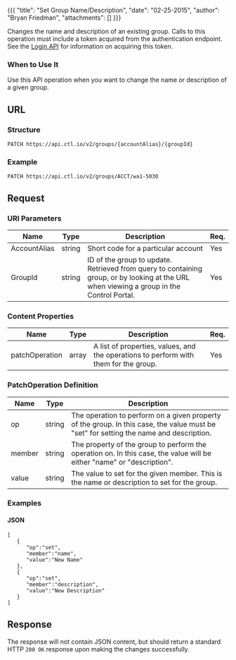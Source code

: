 {{{
  "title": "Set Group Name/Description",
  "date": "02-25-2015",
  "author": "Bryan Friedman",
  "attachments": []
}}}

Changes the name and description of an existing group. Calls to this operation must include a token acquired from the authentication endpoint. See the <a href="/api-docs/v2#authentication-login">Login API</a> for information on acquiring this token.

### When to Use It

Use this API operation when you want to change the name or description of a given group.

## URL

### Structure

    PATCH https://api.ctl.io/v2/groups/{accountAlias}/{groupId}

### Example

    PATCH https://api.ctl.io/v2/groups/ACCT/wa1-5030

## Request

### URI Parameters

<table>
  <thead>
    <tr>
      <th>Name</th>
      <th>Type</th>
      <th>Description</th>
      <th>Req.</th>
    </tr>
  </thead>
  <tbody>
    <tr>
      <td>AccountAlias</td>
      <td>string</td>
      <td>Short code for a particular account</td>
      <td>Yes</td>
    </tr>
    <tr>
      <td>GroupId</td>
      <td>string</td>
      <td>ID of the group to update. Retrieved from query to containing group, or by looking at the URL when viewing a group in the Control Portal.</td>
      <td>Yes</td>
    </tr>
  </tbody>
</table>


### Content Properties

<table>
  <thead>
    <tr>
      <th>Name</th>
      <th>Type</th>
      <th>Description</th>
      <th>Req.</th>
    </tr>
  </thead>
  <tbody>
    <tr>
      <td>patchOperation</td>
      <td>array</td>
      <td>A list of properties, values, and the operations to perform with them for the group.</td>
      <td>Yes</td>
    </tr>
  </tbody>
</table>

### PatchOperation Definition

<table>
  <thead>
    <tr>
      <th>Name</th>
      <th>Type</th>
      <th>Description</th>
    </tr>
  </thead>
  <tbody>
    <tr>
      <td>op</td>
      <td>string</td>
      <td>The operation to perform on a given property of the group. In this case, the value must be "set" for setting the name and description.
</td>
    </tr>
    <tr>
      <td>member</td>
      <td>string</td>
      <td>The property of the group to perform the operation on. In this case, the value will be either "name" or "description".</td>
    </tr>
    <tr>
      <td>value</td>
      <td>string</td>
      <td>The value to set for the given member. This is the name or description to set for the group.</td>
    </tr>
  </tbody>
</table>


### Examples

#### JSON

    [
       {
          "op":"set",
          "member":"name",
          "value":"New Name"
       },
       {
          "op":"set",
          "member":"description",
          "value":"New Description"
       }
    ]

## Response

The response will not contain JSON content, but should return a standard HTTP `200 OK` response upon making the changes successfully.
